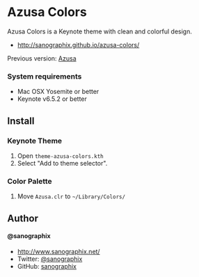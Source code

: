 Azusa Colors
=============

Azusa Colors is a Keynote theme with clean and colorful design.

- <http://sanographix.github.io/azusa-colors/>

Previous version: [Azusa](http://sanographix.github.io/azusa-keynote/)

### System requirements

- Mac OSX Yosemite or better
- Keynote v6.5.2 or better

## Install

### Keynote Theme

1. Open `theme-azusa-colors.kth`
2. Select "Add to theme selector".

### Color Palette

1. Move `Azusa.clr` to `~/Library/Colors/`

## Author

#### @sanographix

* <http://www.sanographix.net/>
* Twitter: [@sanographix](https://twitter.com/sanographix)
* GitHub: [sanographix](https://github.com/sanographix)
